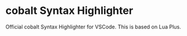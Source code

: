 # cobalt Syntax Highlighter

Official cobalt Syntax Highlighter for VSCode. This is based on Lua Plus.